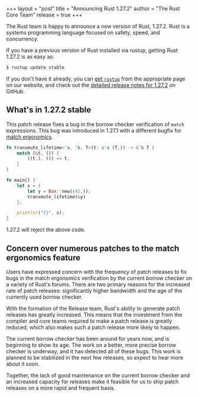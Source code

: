+++
layout = "post"
title = "Announcing Rust 1.27.2"
author = "The Rust Core Team"
release = true
+++

The Rust team is happy to announce a new version of Rust, 1.27.2. Rust is a
systems programming language focused on safety, speed, and concurrency.

If you have a previous version of Rust installed via rustup, getting Rust
1.27.2 is as easy as:

```bash
$ rustup update stable
```

If you don't have it already, you can [get `rustup`][install] from the
appropriate page on our website, and check out the [detailed release notes for
1.27.2][notes] on GitHub.

[install]: https://www.rust-lang.org/install.html
[notes]: https://github.com/rust-lang/rust/blob/stable/RELEASES.md#version-1272-2018-07-20

## What's in 1.27.2 stable

This patch release fixes a bug in the borrow checker verification of `match` expressions. This bug
was introduced in 1.27.1 with a different bugfix for [match ergonomics].

```rust
fn transmute_lifetime<'a, 'b, T>(t: &'a (T,)) -> &'b T {
    match (&t, ()) {
        ((t,), ()) => t,
    }
}

fn main() {
    let x = {
        let y = Box::new((42,));
        transmute_lifetime(&y)
    };

    println!("{}", x);
}
```

1.27.2 will reject the above code.

## Concern over numerous patches to the match ergonomics feature

Users have expressed concern with the frequency of patch releases to fix bugs in the match
ergonomics verification by the current borrow checker on a variety of Rust's forums. There are two
primary reasons for the increased rate of patch releases: significantly higher bandwidth and the
age of the currently used borrow checker.

With the formation of the Release team, Rust's ability to generate patch releases has
greatly increased. This means that the investment from the compiler and core teams required to make
a patch release is greatly reduced, which also makes such a patch release more likely to happen.

The current borrow checker has been around for years now, and is beginning to show its age.  The
work on a better, more precise borrow checker is underway, and it has detected all of these bugs.
This work is planned to be stabilized in the next few releases, so expect to hear more about it
soon.

Together, the lack of good maintenance on the current borrow checker and an increased capacity for
releases make it feasible for us to ship patch releases on a more rapid and frequent basis.

[match ergonomics]: https://blog.rust-lang.org/2018/05/10/Rust-1.26.html#nicer-match-bindings

